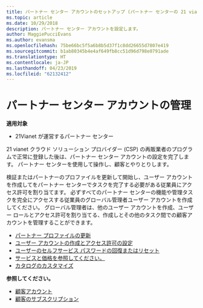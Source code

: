 ```yaml
---
title: パートナー センター アカウントのセットアップ (パートナー センターの 21 vianet が運営)
ms.topic: article
ms.date: 10/29/2018
description: パートナー センター アカウントを設定します。
author: MaggiePucciEvans
ms.author: evansma
ms.openlocfilehash: 75be66bc5f5a6b8b5d37f1c8dd26655d7807e419
ms.sourcegitcommit: b1ab80345b4e4af649fb8cc51d96d798e0791ade
ms.translationtype: HT
ms.contentlocale: ja-JP
ms.lasthandoff: 04/23/2019
ms.locfileid: "62132412"
---
```

# <a name="manage-your-partner-center-account"></a>パートナー センター アカウントの管理 


**適用対象**

-   21Vianet が運営するパートナー センター


21 vianet クラウド ソリューション プロバイダー (CSP) の再販業者のプログラムで正常に登録した後は、パートナー センター アカウントの設定を完了します。 パートナー センターを使用して操作し、顧客とやりとりします。 

検証またはパートナーのプロファイルを更新して開始し、ユーザー アカウントを作成してをパートナー センターでタスクを完了する必要がある従業員にアクセス許可を割り当てます。 必ずすべてのパートナー センターの機能や管理タスクを完全にアクセスする従業員のグローバル管理者ユーザー アカウントを作成してください。 グローバル管理者は、他のユーザー アカウントを作成、ユーザー ロールとアクセス許可を割り当てる、作成しとその他のタスク間での顧客アカウントを管理することができます。    

-   [パートナー プロファイルの更新](update-your-partner-profile.md)
-   [ユーザー アカウントの作成とアクセス許可の設定](create-user-accounts-and-set-permissions.md)
-   [ユーザーのセルフサービス パスワードの回復またはリセット](reset-a-user-password.md)
-   [サービスと価格を参照してください。](see-offers-and-pricing.md)
-   [カタログのカスタマイズ](customize-the-catalog.md)

**参照してください。**

-   [顧客アカウント](customer-accounts.md)
-   [顧客のサブスクリプション](customer-subscriptions.md) 

 




